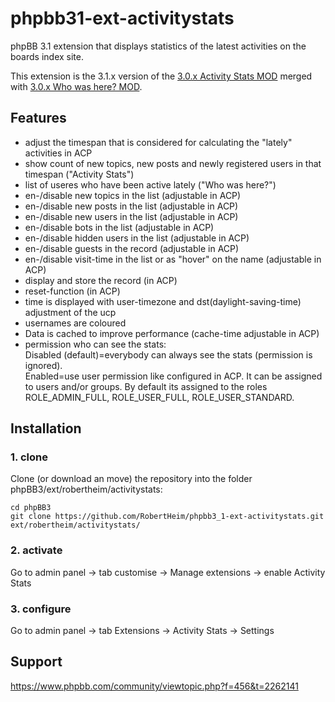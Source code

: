 phpbb31-ext-activitystats
=========================

phpBB 3.1 extension that displays statistics of the latest activities on the boards index site.

This extension is the 3.1.x version of the [3.0.x Activity Stats MOD](https://www.phpbb.com/customise/db/mod/activity_stats_mod/) merged with [3.0.x Who was here? MOD](https://www.phpbb.com/customise/db/mod/nv_who_was_here/).

## Features

* adjust the timespan that is considered for calculating the "lately" activities in ACP
* show count of new topics, new posts and newly registered users in that timespan ("Activity Stats")
* list of useres who have been active lately ("Who was here?")
* en-/disable new topics in the list (adjustable in ACP)
* en-/disable new posts in the list (adjustable in ACP)
* en-/disable new users in the list (adjustable in ACP)
* en-/disable bots in the list (adjustable in ACP)
* en-/disable hidden users in the list (adjustable in ACP)
* en-/disable guests in the record (adjustable in ACP)
* en-/disable visit-time in the list or as "hover" on the name (adjustable in ACP)
* display and store the record (in ACP)
* reset-function (in ACP)
* time is displayed with user-timezone and dst(daylight-saving-time) adjustment of the ucp
* usernames are coloured
* Data is cached to improve performance (cache-time adjustable in ACP)
* permission who can see the stats:  
  Disabled (default)=everybody can always see the stats (permission is ignored).  
  Enabled=use user permission like configured in ACP. It can be assigned to users and/or groups. By default its assigned to the roles ROLE_ADMIN_FULL, ROLE_USER_FULL, ROLE_USER_STANDARD.  

## Installation

### 1. clone
Clone (or download an move) the repository into the folder phpBB3/ext/robertheim/activitystats:

```
cd phpBB3
git clone https://github.com/RobertHeim/phpbb3_1-ext-activitystats.git ext/robertheim/activitystats/
```

### 2. activate
Go to admin panel -> tab customise -> Manage extensions -> enable Activity Stats

### 3. configure
Go to admin panel -> tab Extensions -> Activity Stats -> Settings

## Support

https://www.phpbb.com/community/viewtopic.php?f=456&t=2262141
